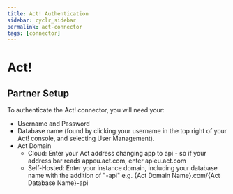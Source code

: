 ```yaml
---
title: Act! Authentication
sidebar: cyclr_sidebar
permalink: act-connector
tags: [connector]
---
```


# Act!

## Partner Setup

To authenticate the Act! connector, you will need your:

* Username and Password
* Database name (found by clicking your username in the top right of your Act! console, and selecting User Management).
* Act Domain
  * Cloud: Enter your Act address changing app to api - so if your address bar reads appeu.act.com, enter apieu.act.com
  * Self-Hosted: Enter your instance domain, including your database name with the addition of "-api" e.g. {Act Domain Name}.com/{Act Database Name}-api
